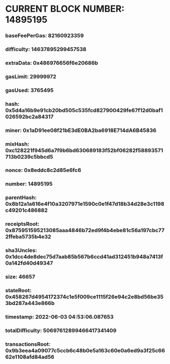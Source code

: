 # CURRENT BLOCK NUMBER: 14895195

### baseFeePerGas: 82160923359
### difficulty: 14637895299457538
### extraData: 0x486976656f6e20686b
### gasLimit: 29999972
### gasUsed: 3765495
### hash: 0x5d4a16b9e91cb20bd505c535fcd827900429fe67f12d0baf1026592bc2a84317
### miner: 0x1aD91ee08f21bE3dE0BA2ba6918E714dA6B45836
### mixHash: 0xc128221f945d6a7f9b6bd630689183f52bf06282f58893571713b0239c5bbcd5
### nonce: 0x8eddc8c2d85e6fc6
### number: 14895195
### parentHash: 0x8b12a1a616e4f10a3207971e1590c0e1f47d18b34d28e3c1198c49201c486882
### receiptsRoot: 0x875951595213085aaa4846b72ed9f4b4ebe81c56a197cbc772ffeba5735b4e32
### sha3Uncles: 0x1dcc4de8dec75d7aab85b567b6ccd41ad312451b948a7413f0a142fd40d49347
### size: 46657
### stateRoot: 0x458267d4954172374c1e5f009ce1115f26e94c2e8bd56be353bd287a443e866b
### timestamp: 2022-06-03 04:53:06.087653
### totalDifficulty: 50697612899466417341409
### transactionsRoot: 0x9b3eea4a09077c5ccb6c48b0e5a163c60e0a6ed9a3f25c6662e1108afd84ad56
